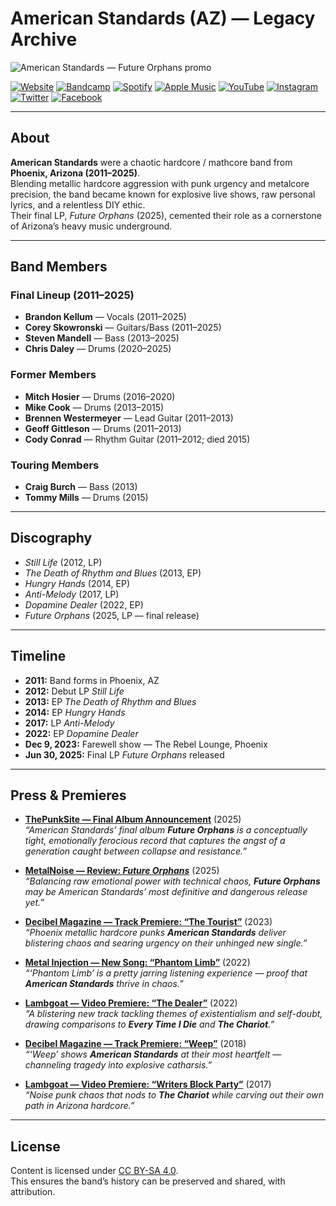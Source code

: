 # American Standards (AZ) — Legacy Archive

![American Standards — Future Orphans promo](https://f4.bcbits.com/img/0025929526_10.jpg)

[![Website](https://img.shields.io/badge/Website-americanstandards.github.io-blue?style=for-the-badge)](https://americanstandards.github.io/AmericanStandards/)
[![Bandcamp](https://img.shields.io/badge/Bandcamp-Stream-green?style=for-the-badge&logo=bandcamp)](https://americanstndrds.bandcamp.com/)
[![Spotify](https://img.shields.io/badge/Spotify-Listen-brightgreen?style=for-the-badge&logo=spotify)](https://open.spotify.com/artist/6umD0mkxpmhNFEn5AgPAhp)
[![Apple Music](https://img.shields.io/badge/Apple_Music-Stream-red?style=for-the-badge&logo=applemusic)](https://music.apple.com/us/artist/american-standards/583200123)
[![YouTube](https://img.shields.io/badge/YouTube-Subscribe-FF0000?style=for-the-badge&logo=youtube)](https://www.youtube.com/@AmericanStandardsAZ)
[![Instagram](https://img.shields.io/badge/Instagram-Follow-E4405F?style=for-the-badge&logo=instagram)](https://www.instagram.com/americanstandards/)
[![Twitter](https://img.shields.io/badge/Twitter-Follow-1DA1F2?style=for-the-badge&logo=twitter)](https://x.com/americanstndrds)
[![Facebook](https://img.shields.io/badge/Facebook-Follow-1877F2?style=for-the-badge&logo=facebook)](https://www.facebook.com/AmericanStandards/)

---

## About
**American Standards** were a chaotic hardcore / mathcore band from **Phoenix, Arizona (2011–2025)**.  
Blending metallic hardcore aggression with punk urgency and metalcore precision, the band became known for explosive live shows, raw personal lyrics, and a relentless DIY ethic.  
Their final LP, *Future Orphans* (2025), cemented their role as a cornerstone of Arizona’s heavy music underground.

---

## Band Members

### Final Lineup (2011–2025)
- **Brandon Kellum** — Vocals (2011–2025)  
- **Corey Skowronski** — Guitars/Bass (2011–2025)  
- **Steven Mandell** — Bass (2013–2025)  
- **Chris Daley** — Drums (2020–2025)  

### Former Members
- **Mitch Hosier** — Drums (2016–2020)  
- **Mike Cook** — Drums (2013–2015)  
- **Brennen Westermeyer** — Lead Guitar (2011–2013)  
- **Geoff Gittleson** — Drums (2011–2013)  
- **Cody Conrad** — Rhythm Guitar (2011–2012; died 2015)  

### Touring Members
- **Craig Burch** — Bass (2013)  
- **Tommy Mills** — Drums (2015)  

---

## Discography
- *Still Life* (2012, LP)  
- *The Death of Rhythm and Blues* (2013, EP)  
- *Hungry Hands* (2014, EP)  
- *Anti-Melody* (2017, LP)  
- *Dopamine Dealer* (2022, EP)  
- *Future Orphans* (2025, LP — final release)  

---

## Timeline
- **2011:** Band forms in Phoenix, AZ  
- **2012:** Debut LP *Still Life*  
- **2013:** EP *The Death of Rhythm and Blues*  
- **2014:** EP *Hungry Hands*  
- **2017:** LP *Anti-Melody*  
- **2022:** EP *Dopamine Dealer*  
- **Dec 9, 2023:** Farewell show — The Rebel Lounge, Phoenix  
- **Jun 30, 2025:** Final LP *Future Orphans* released  

---

## Press & Premieres

- [**ThePunkSite — Final Album Announcement**](https://www.thepunksite.com/news/american-standards-release-final-album-future-orphans/) (2025)  
  *“American Standards’ final album **Future Orphans** is a conceptually tight, emotionally ferocious record that captures the angst of a generation caught between collapse and resistance.”*  

- [**MetalNoise — Review: *Future Orphans***](https://metalnoise.net/2025/06/review-american-standards-future-orphans) (2025)  
  *“Balancing raw emotional power with technical chaos, **Future Orphans** may be American Standards’ most definitive and dangerous release yet.”*  

- [**Decibel Magazine — Track Premiere: “The Tourist”**](https://www.decibelmagazine.com/2023/01/10/track-premiere-american-standards-the-tourist/) (2023)  
  *“Phoenix metallic hardcore punks **American Standards** deliver blistering chaos and searing urgency on their unhinged new single.”*  

- [**Metal Injection — New Song: “Phantom Limb”**](https://metalinjection.net/new-music/get-torn-limb-from-limb-by-american-standards-new-song-phantom-limb) (2022)  
  *“‘Phantom Limb’ is a pretty jarring listening experience — proof that **American Standards** thrive in chaos.”*  

- [**Lambgoat — Video Premiere: “The Dealer”**](https://lambgoat.com/features/409/american-standards-the-dealer-video-premiere) (2022)  
  *“A blistering new track tackling themes of existentialism and self-doubt, drawing comparisons to **Every Time I Die** and **The Chariot**.”*  

- [**Decibel Magazine — Track Premiere: “Weep”**](https://www.decibelmagazine.com/2018/05/18/track-premiere-american-standards-weep/) (2018)  
  *“‘Weep’ shows **American Standards** at their most heartfelt — channeling tragedy into explosive catharsis.”*  

- [**Lambgoat — Video Premiere: “Writers Block Party”**](https://lambgoat.com/features/357/american-standards-writers-block-party-video-premiere) (2017)  
  *“Noise punk chaos that nods to **The Chariot** while carving out their own path in Arizona hardcore.”*  

---

## License
Content is licensed under [CC BY-SA 4.0](https://creativecommons.org/licenses/by-sa/4.0/).  
This ensures the band’s history can be preserved and shared, with attribution.  
